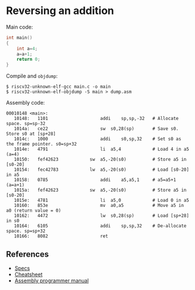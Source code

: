 # Reversing an addition

Main code:

```c
int main()
{
    int a=4;
    a=a+1;
    return 0;
}
```

Compile and `objdump`:

```bas
$ riscv32-unknown-elf-gcc main.c -o main
$ riscv32-unknown-elf-objdump -S main > dump.asm
```

Assembly code:

```assembly
00010148 <main>:
   10148:	1101                	addi	sp,sp,-32	# Allocate space. sp=sp-32
   1014a:	ce22                	sw	s0,28(sp)		# Save s0. Store s0 at [sp+28]
   1014c:	1000                	addi	s0,sp,32 	# Set s0 as the frame pointer. s0=sp+32
   1014e:	4791                	li	a5,4			# Load 4 in a5 (a=4)
   10150:	fef42623          	sw	a5,-20(s0)			# Store a5 in [s0-20]
   10154:	fec42783          	lw	a5,-20(s0)			# Load [s0-20] in a5
   10158:	0785                	addi	a5,a5,1		# a5=a5+1 (a=a+1)
   1015a:	fef42623          	sw	a5,-20(s0)			# Store a5 in [s0-20]
   1015e:	4781                	li	a5,0			# Load 0 in a5
   10160:	853e                	mv	a0,a5			# Move a5 in a0 (return value = 0)
   10162:	4472                	lw	s0,28(sp)		# Load [sp+28] in s0
   10164:	6105                	addi	sp,sp,32	# De-allocate space. sp=sp+32
   10166:	8082                	ret
```

## References

- [Specs](https://github.com/riscv/riscv-isa-manual/releases)
- [Cheatsheet](../../../docs/riscv_cheatsheet.md)
- [Assembly programmer manual](https://github.com/riscv/riscv-asm-manual/blob/master/riscv-asm.md)